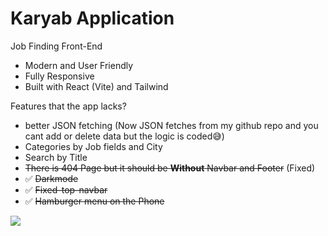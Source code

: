 # Karyab Application

Job Finding Front-End

- Modern and User Friendly
- Fully Responsive
- Built with React (Vite) and Tailwind

Features that the app lacks?

- better JSON fetching (Now JSON fetches from my github repo and you cant add or delete data but the logic is coded😅)
- Categories by Job fields and City
- Search by Title
- ~~There is 404 Page but it should be **Without** Navbar and Footer~~ (Fixed)
- ✅ ~~Darkmode~~
- ✅ ~~Fixed-top-navbar~~
- ✅ ~~Hamburger menu on the Phone~~

[![](https://img.shields.io/badge/Live_At-KaryabApp.ir-green.svg)](https://karyabapp.ir)
